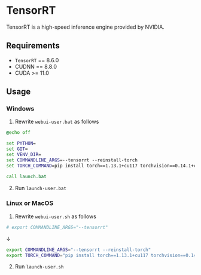 # TensorRT

TensorRT is a high-speed inference engine provided by NVIDIA.

## Requirements

- `TensorRT` == 8.6.0
- CUDNN == 8.8.0
- CUDA >= 11.0

## Usage

### Windows

1. Rewrite `webui-user.bat` as follows

```bat
@echo off

set PYTHON=
set GIT=
set VENV_DIR=
set COMMANDLINE_ARGS=--tensorrt --reinstall-torch
set TORCH_COMMAND=pip install torch==1.13.1+cu117 torchvision==0.14.1+cu117 --extra-index-url https://download.pytorch.org/whl/cu117

call launch.bat
```

2. Run `launch-user.bat`

### Linux or MacOS

1. Rewrite `webui-user.sh` as follows

```sh
# export COMMANDLINE_ARGS="--tensorrt"
```

↓

```sh
export COMMANDLINE_ARGS="--tensorrt --reinstall-torch"
export TORCH_COMMAND="pip install torch==1.13.1+cu117 torchvision==0.14.1+cu117 --extra-index-url https://download.pytorch.org/whl/cu117"
```

2. Run `launch-user.sh`
